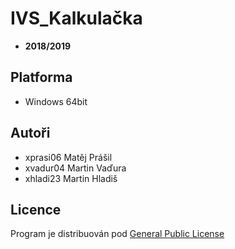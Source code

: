 #   **IVS_Kalkulačka**
* **2018/2019**

##  **Platforma**
* Windows 64bit



## **Autoři**
* xprasi06 Matěj Prášil 
* xvadur04 Martin Vaďura
* xhladi23 Martin Hladiš


## **Licence**
Program je distribuován pod [General Public License](https://cs.wikipedia.org/wiki/GNU_General_Public_License)




